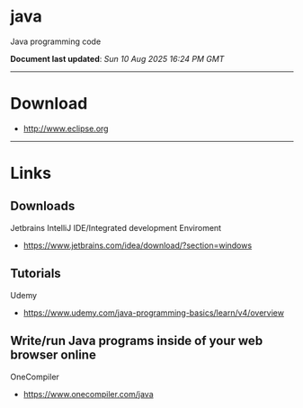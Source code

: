 # java
Java programming code

**Document last updated**: *Sun 10 Aug 2025 16:24 PM GMT*  

-----

# Download

- http://www.eclipse.org  

-----

# Links

## Downloads  

Jetbrains IntelliJ IDE/Integrated development Enviroment  
- https://www.jetbrains.com/idea/download/?section=windows    

## Tutorials  

Udemy  
- https://www.udemy.com/java-programming-basics/learn/v4/overview  

## Write/run Java programs inside of your web browser online  

OneCompiler  
- https://www.onecompiler.com/java
  
